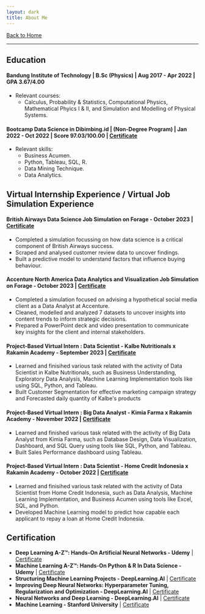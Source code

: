 ```yaml
---
layout: dark
title: About Me
---
```

[Back to Home](./)

---

## **Education**
#### **Bandung Institute of Technology | B.Sc (Physics) | Aug 2017 - Apr 2022 | GPA 3.67/4.00**
- Relevant courses:
  - Calculus, Probability & Statistics, Computational Physics, Mathematical Phyics I & II, and Simulation and Modelling of Physical Systems.

#### **Bootcamp Data Science in Dibimbing.id | (Non-Degree Program) | Jan 2022 - Oct 2022 | Score 97.03/100.00 |** [Certificate](https://dibimbing-lms-dev.s3.ap-southeast-1.amazonaws.com/201029DS10100745/931)
- Relevant skills:
  - Business Acumen.
  - Python, Tableau, SQL, R.
  - Data Mining Technique.
  - Data Analytics.

## **Virtual Internship Experience / Virtual Job Simulation Experience**
#### **British Airways Data Science Job Simulation on Forage - October 2023** | [Certificate](https://forage-uploads-prod.s3.amazonaws.com/completion-certificates/British%20Airways/NjynCWzGSaWXQCxSX_British%20Airways_Mj5mDmZW8NT7NJKu6_1697807546468_completion_certificate.pdf)
- Completed a simulation focussing on how data science is a critical component of British Airways success.
- Scraped and analysed customer review data to uncover findings.
- Built a predictive model to understand factors that influence buying behaviour.
  
#### **Accenture North America Data Analytics and Visualization Job Simulation on Forage - October 2023** | [Certificate](https://forage-uploads-prod.s3.amazonaws.com/completion-certificates/Accenture%20North%20America/hzmoNKtzvAzXsEqx8_Accenture%20North%20America_Mj5mDmZW8NT7NJKu6_1696494071589_completion_certificate.pdf)
- Completed a simulation focused on advising a hypothetical social media client as a Data Analyst at Accenture.
- Cleaned, modelled and analyzed 7 datasets to uncover insights into content trends to inform strategic decisions.
- Prepared a PowerPoint deck and video presentation to communicate key insights for the client and internal stakeholders.

#### **Project-Based Virtual Intern : Data Scientist - Kalbe Nutritionals x Rakamin Academy - September 2023** | [Certificate](https://drive.google.com/file/d/1HbpccbzT4nOn6SuogLBgOuzNkZvaMmCg/view?usp=sharing)
- Learned and finisihed various task related with the activity of Data Scientist in Kalbe Nutritionals, such as Business Understanding, Exploratory Data Analysis, Machine Learning Implementation tools like using SQL, Python, and Tableau.
- Built Customer Segmentation for effective marketing campaign strategy and Forecasted daily quantity of Kalbe's products

#### **Project-Based Virtual Intern : Big Data Analyst - Kimia Farma x Rakamin Academy - November 2022** | [Certificate](https://drive.google.com/file/d/1slw78wBkCXnnYY9Z1Li8XKdwTQ4NqUbY/view?usp=sharing)
- Learned and finished various task related with the activity of Big Data Analyst from Kimia Farma, such as Database Design, Data Visualization, Dashboard, and SQL Query using tools like SQL, Python, and Tableau.
- Built Sales Performance dashboard using Tableau.

#### **Project-Based Virtual Intern : Data Scientist - Home Credit Indonesia x Rakamin Academy - October 2022** | [Certificate](https://drive.google.com/file/d/1MVVKSdJJVao5UvQrVhLpNjMx6jxC5htO/view?usp=sharing)
- Learned and finisihed various task related with the activity of Data Scientist from Home Credit Indonesia, such as Data Analysis, Machine Learning Implementation, and Business Acumen using tools like Excel, SQL, and Python.
- Developed Machine Learning model to predict how capable each applicant to repay a loan at Home Credit Indonesia.

## Certification
- **Deep Learning A-Z™: Hands-On Artificial Neural Networks - Udemy** | [Certificate](https://udemy-certificate.s3.amazonaws.com/pdf/UC-12398c35-447e-4cd9-ace0-86755f995642.pdf)
- **Machine Learning A-Z™: Hands-On Python & R In Data Science - Udemy** | [Certificate](https://udemy-certificate.s3.amazonaws.com/pdf/UC-af5c633a-a93c-4e1e-9c51-ffaaad4e5ce5.pdf)
- **Structuring Machine Learning Projects - DeepLearning.AI** | [Certificate](https://www.coursera.org/account/accomplishments/certificate/YDSF3F8GKM4V)
- **Improving Deep Neural Networks: Hyperparameter Tuning, Regularization and Optimization - DeepLearning.AI** | [Certificate](https://www.coursera.org/account/accomplishments/certificate/MDUYWE9BT4DF)
- **Neural Networks and Deep Learning - DeepLearning.AI** | [Certificate](https://www.coursera.org/account/accomplishments/certificate/QSMJQDJKTDSU)
- **Machine Learning - Stanford University** | [Certificate](https://www.coursera.org/account/accomplishments/certificate/2ENXCTUQMZDS)
